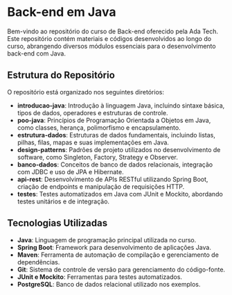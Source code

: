 # Back-end em Java

Bem-vindo ao repositório do curso de Back-end oferecido pela Ada Tech. Este repositório contém materiais e códigos desenvolvidos ao longo do curso, abrangendo diversos módulos essenciais para o desenvolvimento back-end com Java.

## Estrutura do Repositório

O repositório está organizado nos seguintes diretórios:

- **introducao-java**: Introdução à linguagem Java, incluindo sintaxe básica, tipos de dados, operadores e estruturas de controle.
- **poo-java**: Princípios de Programação Orientada a Objetos em Java, como classes, herança, polimorfismo e encapsulamento.
- **estrutura-dados**: Estruturas de dados fundamentais, incluindo listas, pilhas, filas, mapas e suas implementações em Java.
- **design-patterns**: Padrões de projeto utilizados no desenvolvimento de software, como Singleton, Factory, Strategy e Observer.
- **banco-dados**: Conceitos de banco de dados relacionais, integração com JDBC e uso de JPA e Hibernate.
- **api-rest**: Desenvolvimento de APIs RESTful utilizando Spring Boot, criação de endpoints e manipulação de requisições HTTP.
- **testes**: Testes automatizados em Java com JUnit e Mockito, abordando testes unitários e de integração.

## Tecnologias Utilizadas

- **Java**: Linguagem de programação principal utilizada no curso.
- **Spring Boot**: Framework para desenvolvimento de aplicações Java.
- **Maven**: Ferramenta de automação de compilação e gerenciamento de dependências.
- **Git**: Sistema de controle de versão para gerenciamento do código-fonte.
- **JUnit e Mockito**: Ferramentas para testes automatizados.
- **PostgreSQL**: Banco de dados relacional utilizado nos exemplos.



